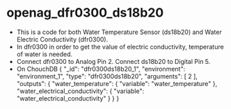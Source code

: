 # openag_dfr0300_ds18b20
- This is a code for both Water Temperature Sensor (ds18b20) and Water Electric Conductivity (dfr0300).
- In dfr0300 in order to get the value of electric conductivity, temperature of water is needed.
- Connect dfr0300 to Analog Pin 2. Connect ds18b20 to Digital Pin 5.
- On ChouchDB
    {
   "_id": "dfr0300ds18b20_1",
   "environment": "environment_1",
   "type": "dfr0300ds18b20",
   "arguments": [
       2
   ],
   "outputs": {
       "water_temperature": {
           "variable": "water_temperature"
       },
       "water_electrical_conductivity": {
           "variable": "water_electrical_conductivity"
       }
   }
}

